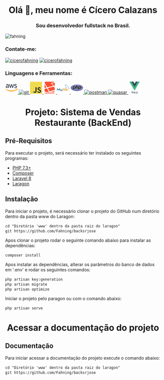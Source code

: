 <h1 align="center">Olá 👋, meu nome é Cícero Calazans</h1>
<h3 align="center">Sou desenvolvedor fullstack no Brasil.</h3>

<p align="left"> <img src="https://komarev.com/ghpvc/?username=fahning&label=Profile%20views&color=0e75b6&style=flat" alt="fahning" /> </p>

<h3 align="left">Contate-me:</h3>
<p align="left">
<a href="https://linkedin.com/in/cicerofahning" target="blank"><img align="center" src="https://cdn.jsdelivr.net/npm/simple-icons@3.0.1/icons/linkedin.svg" alt="cicerofahning" height="30" width="40" /></a>
<a href="https://fb.com/cicerofahning" target="blank"><img align="center" src="https://cdn.jsdelivr.net/npm/simple-icons@3.0.1/icons/facebook.svg" alt="cicerofahning" height="30" width="40" /></a>
</p>

<h3 align="left">Linguagens e Ferramentas:</h3>
<p align="left"> <a href="https://aws.amazon.com" target="_blank"> <img src="https://raw.githubusercontent.com/devicons/devicon/master/icons/amazonwebservices/amazonwebservices-original-wordmark.svg" alt="aws" width="40" height="40"/> </a> <a href="https://git-scm.com/" target="_blank"> <img src="https://www.vectorlogo.zone/logos/git-scm/git-scm-icon.svg" alt="git" width="40" height="40"/> </a> <a href="https://developer.mozilla.org/en-US/docs/Web/JavaScript" target="_blank"> <img src="https://raw.githubusercontent.com/devicons/devicon/master/icons/javascript/javascript-original.svg" alt="javascript" width="40" height="40"/> </a> <a href="https://laravel.com/" target="_blank"> <img src="https://raw.githubusercontent.com/devicons/devicon/master/icons/laravel/laravel-plain-wordmark.svg" alt="laravel" width="40" height="40"/> </a> <a href="https://www.mysql.com/" target="_blank"> <img src="https://raw.githubusercontent.com/devicons/devicon/master/icons/mysql/mysql-original-wordmark.svg" alt="mysql" width="40" height="40"/> </a> <a href="https://www.php.net" target="_blank"> <img src="https://raw.githubusercontent.com/devicons/devicon/master/icons/php/php-original.svg" alt="php" width="40" height="40"/> </a> <a href="https://postman.com" target="_blank"> <img src="https://www.vectorlogo.zone/logos/getpostman/getpostman-icon.svg" alt="postman" width="40" height="40"/> </a> <a href="https://quasar.dev/" target="_blank"> <img src="https://cdn.quasar.dev/logo/svg/quasar-logo.svg" alt="quasar" width="40" height="40"/> </a> <a href="https://vuejs.org/" target="_blank"> <img src="https://raw.githubusercontent.com/devicons/devicon/master/icons/vuejs/vuejs-original-wordmark.svg" alt="vuejs" width="40" height="40"/> </a> </p>

<h1 align="center">Projeto: Sistema de Vendas Restaurante (BackEnd)</h1>


## Pré-Requisitos

Para executar o projeto, será necessário ter instalado os seguintes programas:

- [PHP 7.3+](https://www.php.net/downloads.php#v7.3.27)
- [Composer ](https://getcomposer.org/download/)
- [Laravel 8](https://laravel.com/docs/8.x/installation)
- [Laragon](https://laragon.org/download/index.html)


## Instalação

Para iniciar o projeto, é necessário clonar o projeto do GitHub num diretório dentro da pasta www do Laragon:

```shell
cd "Diretório 'www' dentro da pasta raiz do laragon"
git https://github.com/Fahning/backsrjose
```

Apos clonar o projeto rodar o seguinte comando abaixo para instalar as dependências:

```shell
composer install
```

Apos instalar as dependências, alterar os parâmetros do banco de dados em '.env' e rodar os seguintes comandos:

```shell
php artisan key:generation
php artisan migrate
php artisan optimize
```
Iniciar o projeto pelo paragon ou com o comando abaixo:
```shell
php artisan serve
```


<h1 align="center">Acessar a documentação do projeto</h1>

## Documentação

Para iniciar acessar a documentação do projeto execute o comando abaixo:

```shell
cd "Diretório 'www' dentro da pasta raiz do laragon"
git https://github.com/Fahning/backsrjose
```
